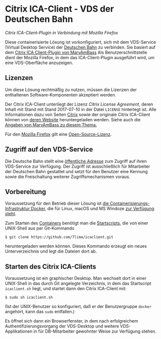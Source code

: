 # Citrix ICA-Client - VDS der Deutschen Bahn
_Citrix ICA-Client-Plugin in Verbindung mit Mozilla Firefox_

Diese containerisierte Lösung ist vorkonfiguriert,
sich mit dem VDS-Service (Virtual Desktop Service) der
[Deutschen Bahn](http://www.bahn.de/)
zu verbinden.
Sie basiert auf dem
[Citrix ICA Client-Plugin von MarvAmBass](https://github.com/DesktopContainers/icaclient)
Als Benutzerschnittstelle dient der Mozilla Firefox,
in dem das ICA-Client-Plugin ausgeführt wird,
um eine VDS-Oberfläche anzuzeigen.

## Lizenzen
Um diese Lösung rechtmäßig zu nutzen,
müssen die Lizenzen der enthaltenen Software-Komponenten akzeptiert werden.

Der Citrix ICA-Client unterliegt der Lizenz _Citrix License Agreement_,
deren Inhalt mit Stand mit Stand 2017-07-10
in der Datei `LICENSE` hinterlegt ist.
Alle Informationen dazu von Seiten [Citrix](https://www.citrix.com/)
sowie der originale Citrix ICA-Client
können von
[deren Website](https://www.citrix.com/downloads/citrix-receiver/linux/receiver-for-linux-latest.html)
heruntergeladen werden.
Siehe auch die [Angaben von MarvAmBass zu diesem Thema.](https://github.com/DesktopContainers/icaclient#ica-client-license)

Für den
[Mozilla Firefox](https://www.mozilla.org/de/firefox/new/)
gilt eine
[Open-Source-Lizenz](https://www.mozilla.org/en-US/MPL/).

## Zugriff auf den VDS-Service
Die Deutsche Bahn stellt eine
[öffentliche Adresse](https://vds.service.deutschebahn.com/Citrix/XenAppWeb/)
zum Zugriff auf ihren VDS-Service zur Verfügung.
Der Zugriff ist ausschließlich für Mitarbeiter der Deutschen Bahn gestattet
und setzt für den Benutzer eine Kennung
sowie die Freischaltung weiterer Zugriffsmechanismen voraus.

## Vorbereitung
Voraussetzung für den Betrieb dieser Lösung
ist [die Containerisierungs-Infrastruktur Docker](http://www.docker.com/),
die für Linux, macOS und MS Windoze
[zur Verfügung steht](https://store.docker.com/search?type=edition&offering=community).

Zum Starten des
[Containers](https://hub.docker.com/r/7lima/icaclient/)
benötigt man die
[Startscripts](https://github.com/7lima/icaclient/),
die von einer UNIX-Shell aus per Git-Kommando

	$ git clone https://github.com/7lima/icaclient.git
heruntergeladen werden können.
Dieses Kommando erzeugt ein neues Unterverzeichnis
und legt die Dateien dort ab.

## Starten des Citrix ICA-Clients
Voraussetzung ist ein graphischer Desktop.
Man wechselt dort in einer UNIX-Shell
in das durch Git angelegte Verzeichnis,
in dem das Startscript `icaclient.sh` liegt,
und startet dann den Citrix ICA-Client mit:

	$ sudo sh icaclient.sh
(Ist der UNIX-Benutzer so konfiguriert,
daß er der Benutzergruppe `docker` angehört,
kann das `sudo` entfallen.)

Es öffnet sich dann ein Browserfenster,
in dem nach erfolgreichem Authentifizierungsvorgang
der VDS-Desktop und weitere VDS-Applikationen
in für DB-Mitarbeiter gewohnter Weise zur Verfügung stehen.
